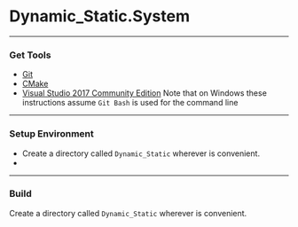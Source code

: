 
# Dynamic_Static.System
----------------------------------------------------------------
### Get Tools
* [Git](https://git-scm.com/)
* [CMake](https://cmake.org/)
* [Visual Studio 2017 Community Edition](https://visualstudio.microsoft.com/downloads/)
Note that on Windows these instructions assume `Git Bash` is used for the command line
  
----------------------------------------------------------------
### Setup Environment
* Create a directory called `Dynamic_Static` wherever is convenient.
* 

----------------------------------------------------------------
### Build

Create a directory called `Dynamic_Static` wherever is convenient.  

